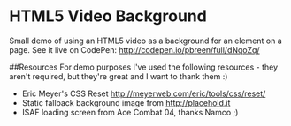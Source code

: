 # HTML5 Video Background

Small demo of using an HTML5 video as a background for an element on a page. See it live on CodePen: http://codepen.io/pbreen/full/dNqoZq/



##Resources
For demo purposes I've used the following resources - they aren't required, but they're great and I want to thank them :)

  - Eric Meyer's CSS Reset http://meyerweb.com/eric/tools/css/reset/
  - Static fallback background image from http://placehold.it
  - ISAF loading screen from Ace Combat 04, thanks Namco ;)
  
